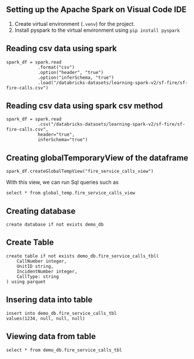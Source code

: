 Setting up the Apache Spark on Visual Code IDE
----------------------------------------------

1. Create virtual environment (`.venv`) for the project.
2. Install pyspark to the virtual environment using `pip install pyspark`


Reading csv data using spark
----------------------------
```
spark_df = spark.read
            .format("csv")
            .option("header", "true")
            .option("inferSchema, "true")
            .load("/databricks-datasets/learning-spark-v2/sf-fire/sf-fire-calls.csv")
```

Reading csv data using spark csv method
---------------------------------------
```
spark_df = spark.read
            .csv("/databricks-datasets/learning-spark-v2/sf-fire/sf-fire-calls.csv", 
            header="true", 
            inferSchema="true")
```

Creating globalTemporaryView of the dataframe
---------------------------------------------
```
spark_df.createGlobalTempView("fire_service_calls_view")
```

With this view, we can run Sql queries such as
```
select * from global_temp.fire_service_calls_view
```

Creating database
-----------------
```
create database if not exists demo_db
```

Create Table
------------
```
create table if not exists demo_db.fire_service_calls_tbl(
    CallNumber integer,
    UnitID string,
    IncidentNumber integer,
    CallType: string
) using parquet
```

Insering data into table
------------------------
```
insert into demo_db.fire_service_calls_tbl
values(1234, null, null, null)
```

Viewing data from table
-----------------------
```
select * from demo_db.fire_service_calls_tbl
```


